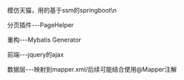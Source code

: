 模仿天猫，用的基于ssm的springboot\n

分页插件---PageHelper

重构---Mybatis Generator

前端---jquery的ajax

数据层---映射到mapper.xml/后续可能结合使用@Mapper注解
